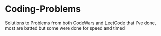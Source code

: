 # Coding-Problems
Solutions to Problems from both CodeWars and LeetCode that I've done, most are batted but some were done for speed and timed
